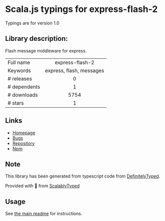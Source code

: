 
# Scala.js typings for express-flash-2

Typings are for version 1.0

## Library description:
Flash message middleware for express.

|                    |                 |
| ------------------ | :-------------: |
| Full name          | express-flash-2 |
| Keywords           | express, flash, messages |
| # releases         | 0 |
| # dependents       | 1 |
| # downloads        | 5754 |
| # stars            | 1 |

## Links
- [Homepage](https://github.com/jack2gs/express-flash-2#readme)
- [Bugs](http://github.com/jack2gs/express-flash-2/issues)
- [Repository](https://github.com/jack2gs/express-flash-2)
- [Npm](https://www.npmjs.com/package/express-flash-2)
    


## Note
This library has been generated from typescript code from [DefinitelyTyped](https://definitelytyped.org).

Provided with :purple_heart: from [ScalablyTyped](https://github.com/oyvindberg/ScalablyTyped)

## Usage
See [the main readme](../../readme.md) for instructions.


